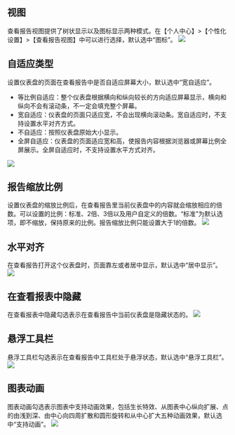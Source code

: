 ## 视图
查看报告视图提供了树状显示以及图标显示两种模式。在【个人中心】>【个性化设置】>【查看报告视图】中可以进行选择，默认选中“图标”。
![](https://main.qcloudimg.com/raw/7e45ac3f06832e426aa18c618583917d.png)

## 自适应类型
设置仪表盘的页面在查看报告中是否自适应屏幕大小，默认选中“宽自适应”。
- 等比例自适应：整个仪表盘根据横向和纵向较长的方向适应屏幕显示，横向和纵向不会有滚动条，不一定会填充整个屏幕。
- 宽自适应：仪表盘的页面只适应宽，不会出现横向滚动条。宽自适应时，不支持设置水平对齐方式。
- 不自适应：按照仪表盘原始大小显示。
- 全屏自适应：仪表盘的页面适应宽和高，使报告内容根据浏览器或屏幕比例全屏展示。全屏自适应时，不支持设置水平方式对齐。

![](https://main.qcloudimg.com/raw/6f7c270becfd5a36b7ee0b9616c71f79.png)

## 报告缩放比例
设置仪表盘的缩放比例后，在查看报告里当前仪表盘中的内容就会缩放相应的倍数。可以设置的比例：标准、2倍、3倍以及用户自定义的倍数。“标准”为默认选项，即不缩放，保持原来的比例。报告缩放比例只能设置大于1的倍数。
![](https://main.qcloudimg.com/raw/33669b5189ab24dc3bd1abd7568af674.png)

## 水平对齐
在查看报告打开这个仪表盘时，页面靠左或者居中显示，默认选中“居中显示”。
![](https://main.qcloudimg.com/raw/3fce94c2d0e5ca3dcc50240470eb9e12.png)

## 在查看报表中隐藏
在查看报表中隐藏勾选表示在查看报告中当前仪表盘是隐藏状态的。
![](https://main.qcloudimg.com/raw/fcf1c6f62006b425fe6e96398f7ee3a8.png)

## 悬浮工具栏
悬浮工具栏勾选表示在查看报告中工具栏处于悬浮状态，默认选中“悬浮工具栏”。
![](https://main.qcloudimg.com/raw/576bd8925b1f200aedfcb9f1c060369e.png)

## 图表动画
图表动画勾选表示图表中支持动画效果，包括生长特效、从图表中心纵向扩展、点的由浅到深、由中心向四周扩散和圆形旋转和从中心扩大五种动画效果，默认选中“支持动画”。
![](https://main.qcloudimg.com/raw/2e6ace042cef203875782d090841baf3.png)
